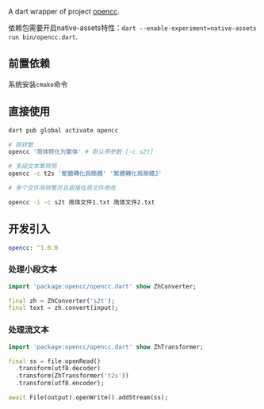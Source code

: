 
A dart wrapper of project [opencc](https://github.com/BYVoid/OpenCC).

依赖包需要开启native-assets特性：`dart --enable-experiment=native-assets run bin/opencc.dart`.

## 前置依赖

系统安装`cmake`命令

## 直接使用

```bash
dart pub global activate opencc

# 简转繁
opencc '简体转化为繁体' # 默认带参数 [-c s2t]

# 多段文本繁转简
opencc -c t2s '繁體轉化爲簡體' '繁體轉化爲簡體2'

# 多个文件简转繁并且直接在原文件修改

opencc -i -c s2t 简体文件1.txt 简体文件2.txt
```

## 开发引入

```yaml
opencc: ^1.0.0
```

### 处理小段文本
```dart
import 'package:opencc/opencc.dart' show ZhConverter;

final zh = ZhConverter('s2t');
final text = zh.convert(input);
```

### 处理流文本
```dart
import 'package:opencc/opencc.dart' show ZhTransformer;

final ss = file.openRead()
  .transform(utf8.decoder)
  .transform(ZhTransformer('t2s'))
  .transform(utf8.encoder);

await File(output).openWrite().addStream(ss);
```
